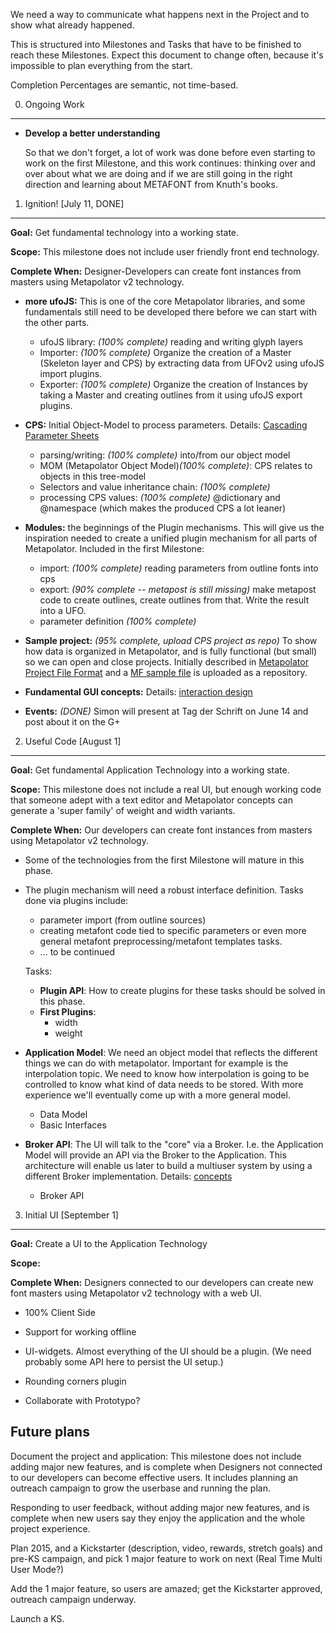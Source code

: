 We need a way to communicate what happens next in the Project and to show 
what already happened.

This is structured into Milestones and Tasks that have to be finished to 
reach these Milestones. Expect this document to change often, because it's 
impossible to plan everything from the start.

Completion Percentages are semantic, not time-based.

0. Ongoing Work
-------------------------------------------

* **Develop a better understanding** 

  So that we don't forget, a lot of work was done before even starting to 
  work on the first Milestone, and this work continues: thinking over and 
  over about what we are doing and if we are still going in the right direction
  and learning about METAFONT from Knuth's books.

1. Ignition! [July 11, DONE]
----------

**Goal:** Get fundamental technology into a working state.

**Scope:** This milestone does not include user friendly front end technology.

**Complete When:** Designer-Developers can create font instances from
  masters using Metapolator v2 technology. 

* **more ufoJS:** This is one of the core Metapolator libraries, and some
  fundamentals  still need to be developed there before we can start with
  the other parts.
  * ufoJS library: *(100% complete)* reading and writing glyph layers 
  * Importer: *(100% complete)* Organize the creation of a Master (Skeleton layer and CPS)
    by extracting data from UFOv2 using ufoJS import plugins.
  * Exporter: *(100% complete)* Organize the creation of Instances by taking a Master
    and creating outlines from it using ufoJS export plugins.

* **CPS:** Initial Object-Model to process parameters. Details: [Cascading Parameter Sheets](https://github.com/metapolator/metapolator/wiki/cascading-parameter-sheets)
  * parsing/writing: *(100% complete)* into/from our object model
  * MOM (Metapolator Object Model)*(100% complete)*: CPS relates to objects in this tree-model
  * Selectors and value inheritance chain: *(100% complete)*
  * processing CPS values: *(100% complete)* @dictionary and @namespace (which makes the produced CPS a lot leaner)

* **Modules:** the beginnings of the Plugin mechanisms. This will give us the
  inspiration needed to create a unified plugin mechanism for all parts
  of Metapolator. Included in the first Milestone:
  * import: *(100% complete)* reading parameters from outline fonts into cps
  * export: *(90% complete -- metapost is still missing)* make metapost code to create outlines, create 
    outlines from that. Write the result into a UFO.
  * parameter definition *(100% complete)*

* **Sample project:** *(95% complete, upload CPS project as repo)* To show how data is organized in 
  Metapolator, and is fully functional (but small) so we can open and close
  projects. Initially described in [Metapolator Project File Format](https://github.com/metapolator/metapolator/wiki/metapolator-project-file-format) and a [MF sample file](https://github.com/metapolator/sample_metafont_file) is uploaded as a repository.

* **Fundamental GUI concepts:** Details: [interaction design](https://github.com/metapolator/metapolator/wiki/interaction-design)

* **Events:** *(DONE)* Simon will present at Tag der Schrift on June 14 and post about it on the G+

2. Useful Code [August 1]
----------------------

**Goal:** Get fundamental Application Technology into a working state.

**Scope:** This milestone does not include a real UI, but enough working
code that someone adept with a text editor and Metapolator concepts can
generate a 'super family' of weight and width variants.

**Complete When:** Our developers can create font 
instances from masters using Metapolator v2 technology. 

* Some of the technologies from the first Milestone will mature in this phase. 

* The plugin mechanism will need a robust interface definition. Tasks done 
  via plugins include:
  * parameter import (from outline sources)
  * creating metafont code tied to specific parameters or even more general
    metafont preprocessing/metafont templates tasks.
  * ... to be continued
  
  Tasks:
  
  * **Plugin API**: How to create plugins for these tasks should be solved in this phase.
  * **First Plugins**:
    * width
    * weight

* **Application Model**: We need an object model that reflects the different 
  things we can do with metapolator. Important for example is the interpolation 
  topic. We need to know how interpolation is going to be controlled to 
  know what kind of data needs to be stored. With more experience we'll
  eventually come up with a more general model.
  * Data Model
  * Basic Interfaces

* **Broker API**: The UI will talk to the "core" via a Broker. I.e. the 
  Application Model will provide an API via the Broker to the Application.
  This architecture will enable us later to build a multiuser system by 
  using a different Broker implementation.
  Details: [concepts](https://github.com/metapolator/metapolator/wiki/concepts)
  * Broker API

3. Initial UI [September 1]
----------------------

**Goal:** Create a UI to the Application Technology

**Scope:** 

**Complete When:** Designers connected to our developers can create new font masters using Metapolator v2 technology with a web UI. 

* 100% Client Side

* Support for working offline

* UI-widgets. Almost everything of the UI should be a plugin. (We need probably some API here to persist the UI setup.)

* Rounding corners plugin

* Collaborate with Prototypo?


Future plans
----------------------

Document the project and application: This milestone does not include adding major new features, and is complete when Designers not connected to our developers can become effective users. It includes planning an outreach campaign to grow the userbase and running the plan.

Responding to user feedback, without adding major new features, and is complete when new users say they enjoy the application and the whole project experience.

Plan 2015, and a Kickstarter (description, video, rewards, stretch goals) and pre-KS campaign, and pick 1 major feature to work on next (Real Time Multi User Mode?)

Add the 1 major feature, so users are amazed; get the Kickstarter approved, outreach campaign underway.

Launch a KS.
